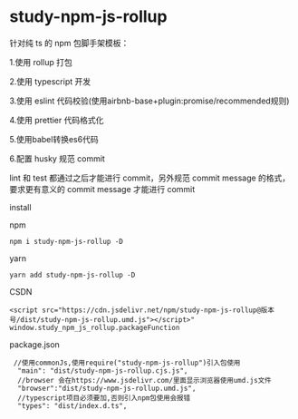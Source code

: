 # study-npm-js-rollup

针对纯 ts 的 npm 包脚手架模板：

1.使用 rollup 打包

2.使用 typescript 开发

3.使用 eslint 代码校验(使用airbnb-base+plugin:promise/recommended规则)

4.使用 prettier 代码格式化

5.使用babel转换es6代码

6.配置 husky 规范 commit

lint 和 test 都通过之后才能进行 commit，另外规范 commit message 的格式，要求更有意义的 commit message 才能进行 commit

install

npm

```
npm i study-npm-js-rollup -D
```
yarn

```
yarn add study-npm-js-rollup -D
```

CSDN
```
<script src="https://cdn.jsdelivr.net/npm/study-npm-js-rollup@版本号/dist/study-npm-js-rollup.umd.js"></script>"
window.study_npm_js_rollup.packageFunction
```
package.json

```
 //使用commonJs,使用require("study-npm-js-rollup")引入包使用
  "main": "dist/study-npm-js-rollup.cjs.js",
  //browser 会在https://www.jsdelivr.com/里面显示浏览器使用umd.js文件
  "browser":"dist/study-npm-js-rollup.umd.js",
  //typescript项目必须要加,否则引入npm包使用会报错
  "types": "dist/index.d.ts",
```